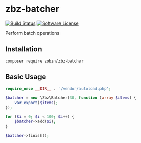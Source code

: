 # zbz-batcher

[![Build Status](https://img.shields.io/travis/zobzn/zbz-batcher/master.svg?style=flat-square)](https://travis-ci.org/zobzn/zbz-batcher)
[![Software License](https://img.shields.io/badge/license-MIT-brightgreen.svg?style=flat-square)](LICENSE)

Perform batch operations

## Installation

```bash
composer require zobzn/zbz-batcher
```

## Basic Usage

```php
require_once __DIR__ . '/vendor/autoload.php';

$batcher = new \Zbz\Batcher(30, function (array $items) {
    var_export($items);
});

for ($i = 0; $i < 100; $i++) {
    $batcher->add($i);
}

$batcher->finish();
```
